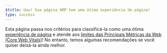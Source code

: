 ```yaml
---
$title: Uau! Sua página AMP tem uma ótima experiência de página!
type: success
---
```


Esta página passa nos critérios para classificá-la como uma ótima [experiência de página](https://developers.google.com/search/docs/guides/page-experience?hl=pt_BR) e atende aos [limites das Principais Métricas da Web (Core Web Vitals)](http://web.dev/vitals)! No entanto, temos algumas recomendações se você quiser deixá-la ainda melhor.
